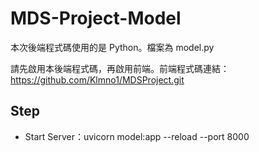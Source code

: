 # MDS-Project-Model

本次後端程式碼使用的是 Python。檔案為 model.py

請先啟用本後端程式碼，再啟用前端。前端程式碼連結：https://github.com/Klmno1/MDSProject.git 

## Step
- Start Server：uvicorn model:app --reload --port 8000

